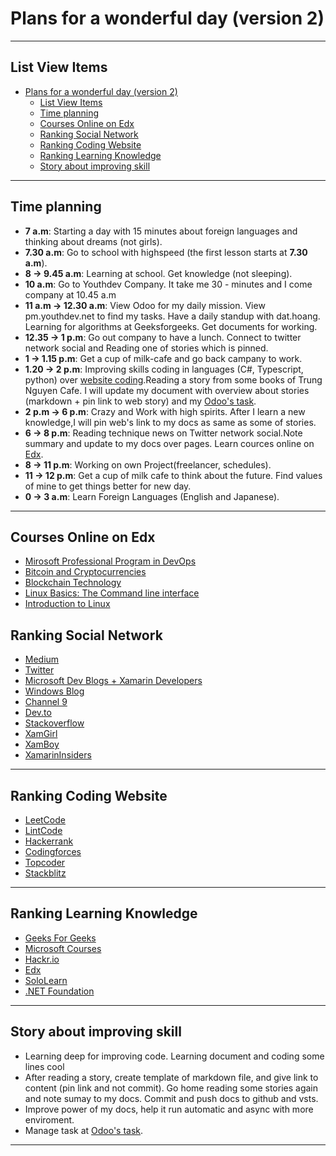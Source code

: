 # Plans for a wonderful day (version 2)

<hr/>

## List View Items

- [Plans for a wonderful day (version 2)](#plans-for-a-wonderful-day-version-2)
  - [List View Items](#list-view-items)
  - [Time planning](#time-planning)
  - [Courses Online on Edx](#courses-online-on-edx)
  - [Ranking Social Network](#ranking-social-network)
  - [Ranking Coding Website](#ranking-coding-website)
  - [Ranking Learning Knowledge](#ranking-learning-knowledge)
  - [Story about improving skill](#story-about-improving-skill)

<hr/>

## Time planning

- **7 a.m**: Starting a day with 15 minutes about foreign languages and thinking about dreams (not girls).
- **7.30 a.m**: Go to school with highspeed (the first lesson starts at **7.30 a.m**).
- **8 -> 9.45 a.m**: Learning at school. Get knowledge (not sleeping).
- **10 a.m**: Go to Youthdev Company. It take me 30 - minutes and I come company at 10.45 a.m
- **11 a.m -> 12.30 a.m**: View Odoo for my daily mission. View pm.youthdev.net to find my tasks. Have a daily standup with dat.hoang. Learning for algorithms at Geeksforgeeks. Get documents for working.
- **12.35 -> 1 p.m**: Go out company to have a lunch. Connect to twitter network social and Reading one of stories which is pinned.
- **1 -> 1.15 p.m**: Get a cup of milk-cafe and go back campany to work.
- **1.20 -> 2 p.m**: Improving skills coding in languages (C#, Typescript, python) over [website coding](#ranking-coding-website).Reading a story from some books of Trung Nguyen Cafe. I will update my document with overview about stories (markdown + pin link to web story) and my [Odoo's task](https://moonsmile1.odoo.com/).
- **2 p.m -> 6 p.m**: Crazy and Work with high spirits. After I learn a new knowledge,I will pin web's link to my docs as same as some of stories.
- **6 -> 8 p.m**: Reading technique news on Twitter network social.Note summary and update to my docs over pages. Learn cources online on [Edx](edx.org).
- **8 -> 11 p.m**: Working on own Project(freelancer, schedules).
- **11 -> 12 p.m**: Get a cup of milk cafe to think about the future. Find values of mine to get things better for new day.
- **0 -> 3 a.m**: Learn Foreign Languages (English and Japanese).

<hr/>

## Courses Online on Edx

- [Mirosoft Professional Program in DevOps](https://www.edx.org/microsoft-professional-program-devops#edx-product-discovery-cards)
- [Bitcoin and Cryptocurrencies](https://courses.edx.org/courses/course-v1:BerkeleyX+CS198.1x+3T2018/course/)
- [Blockchain Technology](https://courses.edx.org/courses/course-v1:BerkeleyX+CS198.2x+1T2019/course/)
- [Linux Basics: The Command line interface](https://courses.edx.org/courses/course-v1:Dartmouth_IMTx+DART.IMT.C.06+2T2018/course/)
- [Introduction to Linux](https://courses.edx.org/courses/course-v1:LinuxFoundationX+LFS101x+3T2018/course/)

## Ranking Social Network

- [Medium](https://medium.com/)
- [Twitter](https://twitter.com/)
- [Microsoft Dev Blogs + Xamarin Developers](https://devblogs.microsoft.com/)
- [Windows Blog](https://blogs.windows.com/)
- [Channel 9](https://channel9.msdn.com/)
- [Dev.to](https://dev.to/)
- [Stackoverflow](https://stackoverflow.com/)
- [XamGirl](https://xamgirl.com/)
- [XamBoy](https://www.xamboy.com/)
- [XamarinInsiders](https://xamarininsider.com/)

<hr/>

## Ranking Coding Website

- [LeetCode](https://leetcode.com/)
- [LintCode](https://www.lintcode.com/)
- [Hackerrank](https://www.hackerrank.com/)
- [Codingforces](https://codeforces.com/)
- [Topcoder](https://www.topcoder.com/)
- [Stackblitz](https://stackblitz.com/)

<hr/>

## Ranking Learning Knowledge

- [Geeks For Geeks](https://www.geeksforgeeks.org/)
- [Microsoft Courses](https://developer.microsoft.com/en-us/collective/learning/courses)
- [Hackr.io](https://hackr.io)
- [Edx](https://www.edx.org/)
- [SoloLearn](https://www.sololearn.com)
- [.NET Foundation](https://presentations.dotnetfoundation.org/)

<hr/>

## Story about improving skill

- Learning deep for improving code. Learning document and coding some lines cool
- After reading a story, create template of markdown file, and give link to content (pin link and not commit). Go home reading some stories again and note sumay to my docs. Commit and push docs to github and vsts.
- Improve power of my docs, help it run automatic and async with more enviroment.
- Manage task at [Odoo's task](https://moonsmile1.odoo.com/).

<hr/>
